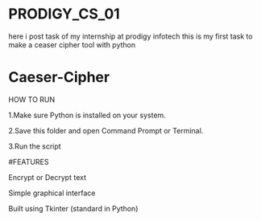 # PRODIGY_CS_01
here i post task of my internship at prodigy infotech this is my first task to make a ceaser cipher tool with python

# Caeser-Cipher

HOW TO RUN

1.Make sure Python is installed on your system.

2.Save this folder and open Command Prompt or Terminal.

3.Run the script

#FEATURES

Encrypt or Decrypt text

Simple graphical interface

Built using Tkinter (standard in Python)
